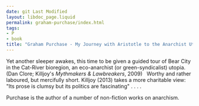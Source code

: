 ```yaml
---
date: git Last Modified
layout: libdoc_page.liquid
permalink: graham-purchase/index.html
tags:
- P
- book
title: "Graham Purchase - My Journey with Aristotle to the Anarchist Utopia"
---
```


Yet another sleeper awakes, this time to be given a guided tour of Bear City in the Cat-River bioregion, an eco-anarchist  (or green-syndicalist) utopia. (Dan Clore; Killjoy's _Mythmakers & Lawbreakers_,  2009)
 
Worthy and rather laboured, but mercifully short.  Killjoy (2013) takes a more charitable view: "Its prose is clumsy but its  politics are fascinating" . . . .

Purchase is the author of a number of non-fiction works on anarchism.